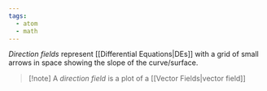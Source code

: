 ```yaml
---
tags:
  - atom
  - math
---
```

*Direction fields* represent [[Differential Equations|DEs]] with a grid of small arrows in space showing the slope of the curve/surface.

> [!note] A *direction field* is a plot of a [[Vector Fields|vector field]]